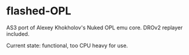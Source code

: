 # flashed-OPL
AS3 port of Alexey Khokholov's Nuked OPL emu core. DROv2 replayer included.

Current state: functional, too CPU heavy for use.